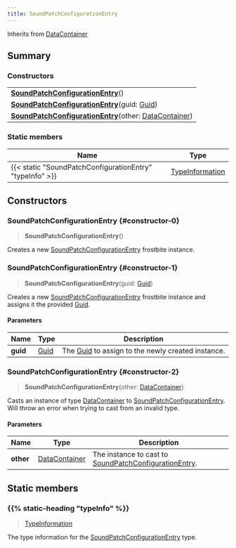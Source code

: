 ```yaml
---
title: SoundPatchConfigurationEntry
---
```


Inherits from 
[DataContainer](/vext/ref/shared/class/datacontainer)

## Summary
### Constructors
| |
| ----------- |
| **[SoundPatchConfigurationEntry](#constructor-0)**() |
| **[SoundPatchConfigurationEntry](#constructor-1)**(guid: [Guid](/vext/ref/shared/class/guid)) |
| **[SoundPatchConfigurationEntry](#constructor-2)**(other: [DataContainer](/vext/ref/shared/class/datacontainer)) |

### Static members
| Name | Type |
| ---- | ---- |
| {{< static "SoundPatchConfigurationEntry" "typeInfo" >}} | [TypeInformation](/vext/ref/shared/class/typeinformation) |

## Constructors
### SoundPatchConfigurationEntry {#constructor-0}
> **SoundPatchConfigurationEntry**()

Creates a new [SoundPatchConfigurationEntry](/vext/ref/fb/soundpatchconfigurationentry) frostbite instance.

### SoundPatchConfigurationEntry {#constructor-1}
> **SoundPatchConfigurationEntry**(guid: [Guid](/vext/ref/shared/class/guid))

Creates a new [SoundPatchConfigurationEntry](/vext/ref/fb/soundpatchconfigurationentry) frostbite instance and assigns it the provided [Guid](/vext/ref/shared/class/guid).

#### Parameters
| Name | Type | Description |
| ---- | ---- | ----------- |
| **guid** | [Guid](/vext/ref/shared/class/guid) | The [Guid](/vext/ref/shared/class/guid) to assign to the newly created instance. |

### SoundPatchConfigurationEntry {#constructor-2}
> **SoundPatchConfigurationEntry**(other: [DataContainer](/vext/ref/shared/class/datacontainer))

Casts an instance of type [DataContainer](/vext/ref/shared/class/datacontainer) to [SoundPatchConfigurationEntry](/vext/ref/fb/soundpatchconfigurationentry). Will throw an error when trying to cast from an invalid type.

#### Parameters
| Name | Type | Description |
| ---- | ---- | ----------- |
| **other** | [DataContainer](/vext/ref/shared/class/datacontainer) | The instance to cast to [SoundPatchConfigurationEntry](/vext/ref/fb/soundpatchconfigurationentry). |

## Static members
### {{% static-heading "typeInfo" %}}
> [TypeInformation](/vext/ref/shared/class/typeinformation)

The type information for the [SoundPatchConfigurationEntry](/vext/ref/fb/soundpatchconfigurationentry) type.

